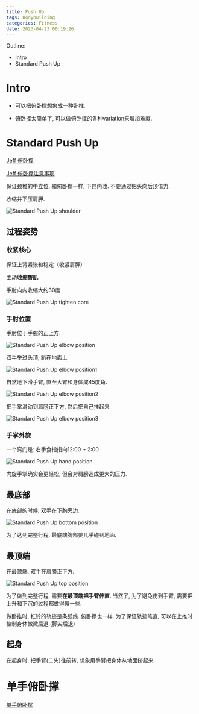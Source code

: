 ```yaml
---
title: Push Up
tags: Bodybuilding
categories: Fitness
date: 2023-04-23 00:19:26
---
```



Outline:

* Intro
* Standard Push Up

<!--more-->

# Intro

* 可以把俯卧撑想象成一种卧推.

* 俯卧撑太简单了, 可以做俯卧撑的各种variation来增加难度.

  

# Standard Push Up

[Jeff 俯卧撑](https://www.bilibili.com/video/BV1tr4y187xG/?share_source=copy_web&vd_source=9bb7bae2f9b5b41ed3bf1d8b955097d4)

[Jeff 俯卧撑注意事项](https://www.bilibili.com/video/BV1T4411h7ov)

保证颈椎的中立位. 和俯卧撑一样,  下巴内收. 不要通过把头向后顶借力.



收缩并下压肩胛.

![Standard Push Up shoulder](https://seec2-lyk.oss-cn-shanghai.aliyuncs.com/Hexo/Bodybuilding/Push%20Up/Standard%20Push%20Up%20shoulder.png)



## 过程姿势

### 收紧核心

保证上背紧张和稳定（收紧肩胛）

主动**收缩臀肌**.

手肘向内收缩大约30度

![Standard Push Up tighten core](https://seec2-lyk.oss-cn-shanghai.aliyuncs.com/Hexo/Bodybuilding/Push%20Up/Standard%20Push%20Up%20tighten%20core.png)

### 手肘位置

手肘位于手腕的正上方.

![Standard Push Up elbow position](https://seec2-lyk.oss-cn-shanghai.aliyuncs.com/Hexo/Bodybuilding/Push%20Up/Standard%20Push%20Up%20hand%20position.png)





双手举过头顶, 趴在地面上

![Standard Push Up elbow position1](https://seec2-lyk.oss-cn-shanghai.aliyuncs.com/Hexo/Bodybuilding/Push%20Up/Standard%20Push%20Up%20elbow%20position1.png)



自然地下滑手臂, 直至大臂和身体成45度角.

![Standard Push Up elbow position2](https://seec2-lyk.oss-cn-shanghai.aliyuncs.com/Hexo/Bodybuilding/Push%20Up/Standard%20Push%20Up%20elbow%20position2.png)



把手掌滑动到肩膀正下方, 然后把自己推起来

![Standard Push Up elbow position3](https://seec2-lyk.oss-cn-shanghai.aliyuncs.com/Hexo/Bodybuilding/Push%20Up/Standard%20Push%20Up%20elbow%20position3.png)

### 手掌外旋

一个窍门是: 右手食指指向12:00 ~ 2:00

![Standard Push Up hand position](https://seec2-lyk.oss-cn-shanghai.aliyuncs.com/Hexo/Bodybuilding/Push%20Up/Standard%20Push%20Up%20hand%20position.png)



内旋手掌确实会更轻松, 但会对肩膀造成更大的压力.





## 最底部

在底部的时候, 双手在下胸旁边.

![Standard Push Up bottom position](https://seec2-lyk.oss-cn-shanghai.aliyuncs.com/Hexo/Bodybuilding/Push%20Up/Standard%20Push%20Up%20bottom%20position.png)

为了达到完整行程, 最底端胸部要几乎碰到地面.



 ## 最顶端

在最顶端, 双手在肩膀正下方.

![Standard Push Up top position](https://seec2-lyk.oss-cn-shanghai.aliyuncs.com/Hexo/Bodybuilding/Push%20Up/Standard%20Push%20Up%20top%20position.png)



为了做到完整行程, 需要**在最顶端把手臂伸直**.  当然了, 为了避免伤到手臂, 需要把上升和下沉的过程都做得慢一些.



做卧推时, 杠铃的轨迹是条弧线. 俯卧撑也一样. 为了保证轨迹笔直, 可以在上推时控制身体微微后退.(脚尖后退)



## 起身

在起身时, 把手臂(二头)往前转, 想象用手臂把身体从地面挤起来.

# 单手俯卧撑

[单手俯卧撑](https://www.bilibili.com/video/BV1Tz4y197qo/?share_source=copy_web&vd_source=9bb7bae2f9b5b41ed3bf1d8b955097d4)




